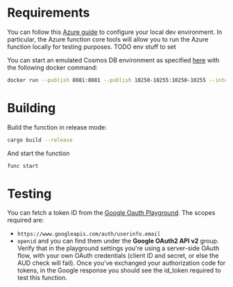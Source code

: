 # Requirements

You can follow this [Azure guide](https://learn.microsoft.com/en-us/azure/azure-functions/create-first-function-vs-code-other?tabs=rust%2Cwindows) to configure your local dev environment. In particular, the Azure function core tools will allow you to run the Azure function locally for testing purposes.
TODO env stuff to set

You can start an emulated Cosmos DB environment as specified [here]() with the following docker command:
```sh
docker run --publish 8081:8081 --publish 10250-10255:10250-10255 --interactive --tty mcr.microsoft.com/cosmosdb/linux/azure-cosmos-emulator:latest
```

# Building

Build the function in release mode:

```sh
cargo build --release
```

And start the function

```sh
func start
```

# Testing

You can fetch a token ID from the [Google Oauth Playground](https://developers.google.com/oauthplayground/). The scopes required are:
- `https://www.googleapis.com/auth/userinfo.email`
- `openid`
and you can find them under the **Google OAuth2 API v2** group. Verify that in the playground settings you're using a server-side OAuth flow, with your own OAuth credentials (client ID and secret, or else the AUD check will fail).
Once you've exchanged your authorization code for tokens, in the Google response you should see the id_token required to test this function.

